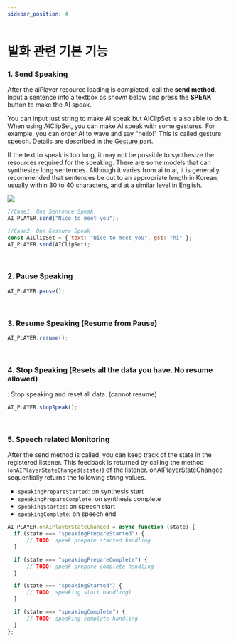 ```yaml
---
sidebar_position: 4
---
```


# 발화 관련 기본 기능

### 1. Send Speaking

After the aiPlayer resource loading is completed, call the **send method**. Input a sentence into a textbox as shown below and press the **SPEAK** button to make the AI speak.

You can input just string to make AI speak but AIClipSet is also able to do it. When using AIClipSet, you can make AI speak with some gestures. For example, you can order AI to wave and say "hello!" This is called gesture speech. Details are described in the [Gesture](#42-gesture) part.

If the text to speak is too long, it may not be possible to synthesize the resources required for the speaking. There are some models that can synthesize long sentences. Although it varies from ai to ai, it is generally recommended that sentences be cut to an appropriate length in Korean, usually within 30 to 40 characters, and at a similar level in English.

<img src="/img/aihuman/web/sdk_demo_03.png" />

```javascript
//Case1. One Sentence Speak
AI_PLAYER.send("Nice to meet you");

//Case2. One Gesture Speak
const AIClipSet = { text: "Nice to meet you", gst: "hi" };
AI_PLAYER.send(AIClipSet);
```

<br/>

### 2. Pause Speaking

```javascript
AI_PLAYER.pause();
```

<br/>

### 3. Resume Speaking (Resume from Pause)

```javascript
AI_PLAYER.resume();
```

<br/>

### 4. Stop Speaking (Resets all the data you have. No resume allowed)

: Stop speaking and reset all data. (cannot resume)

```javascript
AI_PLAYER.stopSpeak();
```

<br/>

### 5. Speech related Monitoring

After the send method is called, you can keep track of the state in the registered listener. This feedback is returned by calling the method (`onAIPlayerStateChanged(state)`) of the listener. onAIPlayerStateChanged sequentially returns the following string values.

- `speakingPrepareStarted`: on synthesis start
- `speakingPrepareComplete`: on synthesis complete
- `speakingStarted`: on speech start
- `speakingComplete`: on speech end

```javascript
AI_PLAYER.onAIPlayerStateChanged = async function (state) {
  if (state === "speakingPrepareStarted") {
      // TODO: speak prepare started handling
  }

  if (state === "speakingPrepareComplete") {
      // TODO: speak prepare complete handling
  }

  if (state === "speakingStarted") {
      // TODO: speaking start handling)
  }

  if (state === "speakingComplete") {
      // TODO: speaking complete handling
  }
};
```
